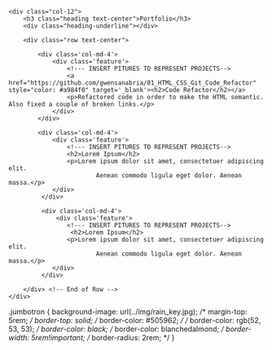 <!-- Start of Portfolio -->
<div id='portfolio' class='offset'>

<!-- Start of Jumbotron-->
<div class="jumbotron">
<div class="narrow">

    <div class="col-12">
        <h3 class="heading text-center">Portfolio</h3>
        <div class="heading-underline"></div>

        <div class="row text-center">

            <div class='col-md-4'>
                <div class='feature'>
                    <!--- INSERT PITURES TO REPRESENT PROJECTS-->
                    <a href="https://github.com/gwensanabria/01_HTML_CSS_Git_Code_Refactor" style="color: #a984f0" target='_blank'><h2>Code Refactor</h2></a>
                    <p>Refactored code in order to make the HTML semantic. Also fixed a couple of broken links.</p>
                </div>
            </div>
                
            <div class='col-md-4'>
                <div class='feature'>
                    <!--- INSERT PITURES TO REPRESENT PROJECTS-->
                    <h2>Lorem Ipsum</h2>
                    <p>Lorem ipsum dolor sit amet, consectetuer adipiscing elit. 
                            Aenean commodo ligula eget dolor. Aenean massa.</p>
                </div>
             </div>
                
             <div class='col-md-4'>
                 <div class='feature'>
                    <!--- INSERT PITURES TO REPRESENT PROJECTS-->
                     <h2>Lorem Ipsum</h2>
                    <p>Lorem ipsum dolor sit amet, consectetuer adipiscing elit. 
                            Aenean commodo ligula eget dolor. Aenean massa.</p>
                </div>
             </div>

        </div> <!-- End of Row -->
    </div>

</div> <!-- End Narrow -->
</div> <!-- End Jumbotron -->

</div>
<!-- End of Portfolio -->


.jumbotron {
  background-image: url(../img/rain_key.jpg);
  /* margin-top: 5rem; */
  border-top: solid;
  /* border-color: #505962; */
  /* border-color: rgb(52, 53, 53); */
  border-color: black;
  /* border-color: blanchedalmond; */
  border-width: 5rem!important;
  /* border-radius: 2rem; */
}